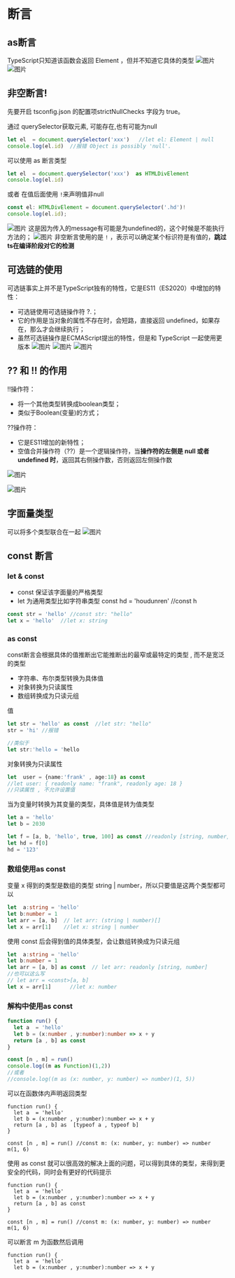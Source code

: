 # 断言
<!-- ## enum枚举
* 不设置值时，值以0开始递增
```ts
enum SexType {
  BOY,   //0
  GIRL   //1
}
const user = {
  name:'frank',
  sex:SexType.GIRL
}
console.log(user) //{ name: 'frank', sex: 1 }
```
当某个字段设置数值类型的值后，后面的在它基础上递增
```ts
enum SexType {
  BOY=5,  
  GIRL
}

const user = {
  name:'frank',
  sex:SexType.GIRL
}
console.log(user) //{ name: 'frank', sex: 6 }
```
可以将值设置为其他类型
```ts
enum SexType {
  BOY='男',
  GIRL='女'
}

const user = {
  name:'frank',
  sex:SexType.GIRL
}
console.log(user) //{ name: 'frank', sex: '女' }
``` -->

<!--
## null / undefined
默认情况下 null 与 undefined 可以赋值给其他类型
```ts
let a  = 'hello'
a = null
a = undefined  
```
当我们需要严格模式 , 修改 tsconfig.json 配置文件的 strictNullChecks 字段为 true 时，则不能将 null、undefined 赋值给其他类型
```
"strictNullChecks": true     
```
除非向下面一样明确指定类型
```ts
let a: string | null | undefined = 'hello'
a = null
a = undefined
``` -->
## as断言
TypeScript只知道该函数会返回 Element ，但并不知道它具体的类型
![图片](../.vuepress/public/images/as1.png)
![图片](../.vuepress/public/images/ad.png)

## 非空断言!
先要开启 tsconfig.json 的配置项strictNullChecks 字段为 true。

通过 querySelector获取元素, 可能存在,也有可能为null
```ts
let el  = document.querySelector('xxx')   //let el: Element | null
console.log(el.id)  //报错 Object is possibly 'null'.
```
可以使用 as 断言类型
```ts
let el  = document.querySelector('xxx')  as HTMLDivElement
console.log(el.id) 
```
或者 在值后面使用 `!`来声明值非null
```ts
const el: HTMLDivElement = document.querySelector('.hd')!
console.log(el.id);
```

![图片](../.vuepress/public/images/ad.png)
这是因为传入的message有可能是为undefined的，这个时候是不能执行方法的；
![图片](../.vuepress/public/images/mss.png)
非空断言使用的是 `!` ，表示可以确定某个标识符是有值的，**跳过ts在编译阶段对它的检测**
## 可选链的使用
可选链事实上并不是TypeScript独有的特性，它是ES11（ES2020）中增加的特性：
* 可选链使用可选链操作符 ?.；
* 它的作用是当对象的属性不存在时，会短路，直接返回 undefined，如果存在，那么才会继续执行；
* 虽然可选链操作是ECMAScript提出的特性，但是和 TypeScript 一起使用更版本
![图片](../.vuepress/public/images/tp.png)   ![图片](../.vuepress/public/images/ip.png)
![图片](../.vuepress/public/images/co.png)
## ?? 和 !! 的作用
!!操作符：
* 将一个其他类型转换成boolean类型；
* 类似于Boolean(变量)的方式；

??操作符：
* 它是ES11增加的新特性；
* 空值合并操作符（??）是一个逻辑操作符，当**操作符的左侧是 null 或者 undefined 时**，返回其右侧操作数，否则返回左侧操作数

![图片](../.vuepress/public/images/!!.png)

![图片](../.vuepress/public/images/nnnn.png)
## 字面量类型
可以将多个类型联合在一起
![图片](../.vuepress/public/images/string1.png)
## const 断言
### let & const
* const 保证该字面量的严格类型
* let 为通用类型比如字符串类型
const hd = 'houdunren' //const h
```ts
const str = 'hello' //const str: "hello"
let x = 'hello'  //let x: string
```
### as const
const断言会根据具体的值推断出它能推断出的最窄或最特定的类型 , 而不是宽泛的类型
* 字符串、布尔类型转换为具体值
* 对象转换为只读属性
* 数组转换成为只读元组

值
```ts
let str = 'hello' as const  //let str: "hello"
str = 'hi' //报错

//类似于
let str:'hello = 'hello
```
对象转换为只读属性
```ts
let  user = {name:'frank' , age:18} as const
//let user: { readonly name: "frank", readonly age: 18 } 
//只读属性 , 不允许设置值
```
当为变量时转换为其变量的类型，具体值是转为值类型
```ts
let a = 'hello'
let b = 2030

let f = [a, b, 'hello', true, 100] as const //readonly [string, number, "hello", true, 100]
let hd = f[0]
hd = '123'
```
### 数组使用as const
变量 x 得到的类型是数组的类型 string | number，所以只要值是这两个类型都可以
```ts
let  a:string = 'hello'
let b:number = 1
let arr = [a, b]  // let arr: (string | number)[]
let x = arr[1]    //let x: string | number
```
使用 const 后会得到值的具体类型，会让数组转换成为只读元组
```ts
let  a:string = 'hello'
let b:number = 1
let arr = [a, b] as const  // let arr: readonly [string, number]
//也可以这么写
// let arr = <const>[a, b]
let x = arr[1]      //let x: number
```
### 解构中使用as const
```ts
function run() {
  let a  = 'hello'
  let b = (x:number , y:number):number => x + y
  return [a , b] as const
}

const [n , m] = run()
console.log((m as Function)(1,2))
//或者
//console.log((m as (x: number, y: number) => number)(1, 5))
```
可以在函数体内声明返回类型
```ts{4}
function run() {
  let a  = 'hello'
  let b = (x:number , y:number):number => x + y
  return [a , b] as  [typeof a , typeof b] 
}

const [n , m] = run() //const m: (x: number, y: number) => number
m(1, 6) 
```
使用 as const 就可以很高效的解决上面的问题，可以得到具体的类型，来得到更安全的代码，同时会有更好的代码提示
```ts{4}
function run() {
  let a  = 'hello'
  let b = (x:number , y:number):number => x + y
  return [a , b] as const
}

const [n , m] = run() //const m: (x: number, y: number) => number
m(1, 6)
```
可以断言 m 为函数然后调用
```ts{8}
function run() {
  let a  = 'hello'
  let b = (x:number , y:number):number => x + y
  
```
<!-- ## DOM
### 类型推断
对于获取的标签对象可能是为 null 也可能是该标签类型
* body 等具体的标签可以推断出准确的标签和 null
* 但根据 class 获取标签不能准确获取标签类型，推断的类型为 Element|null

例如:
```ts
const bodyEl = document.querySelector('body') //const body: HTMLBodyElement | null
const el = document.querySelector('xxx')   //const el: Element | null
```
下例中的 `DOM` 类型会报错，因为 .xxx 是 `Element` 类型，而构建函数参数 `el` 的类型是 `HTMLDivElement`,
所以要明确断言类型成 `HTMLDivElement`
```ts
class Hd {
  el: HTMLDivElement;
  constructor(el:HTMLDivElement) {
    this.el = el
  }
  html(){
    return this.el.innerHTML
  }
}
const el = document.querySelector('xxx') as HTMLDivElement  // const el: Element | null , 所以要断言
new Hd(el)
```
### 对null的处理 (非空断言)
针对于其他标签元素，返回值可能为 null，所以使用 `as` 断言或`！`处理
```ts
// 用 as
const body = document.querySelector('body') as HTMLBodyElement
const el = document.querySelector('xxx') as HTMLDivElement
// 用 !
const body = document.querySelector('body')!
const el = document.querySelector('xxx')!     
```
### DOM事件处理
```ts
const button = document.querySelector('button') as HTMLButtonElement
button.addEventListener('click', (e: Event)=>{
  console.log('hi')
})
``` -->

